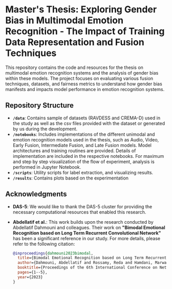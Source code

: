 # Master's Thesis: Exploring Gender Bias in Multimodal Emotion Recognition - The Impact of Training Data Representation and Fusion Techniques
This repository contains the code and resources for the thesis on multimodal emotion recognition systems and the analysis of gender bias within these models. The project focuses on evaluating various fusion techniques, datasets, and fairness metrics to understand how gender bias manifests and impacts model performance in emotion recognition systems.

## Repository Structure

- **`/data`**: Contains sample of datasets (RAVDESS and CREMA-D) used in the study as well as the csv files provided with the dataset or generated by us during the development.
- **`/notebooks`**: Includes implementations of the different unimodal and emotion recognition models used in the thesis, such as Audio, Video, Early Fusion, Intermediate Fusion, and Late Fusion models. Model architectures and training routines are provided. Details of implementation are included in the respective notebooks. For maximum and step by step visualization of the flow of experiment, analysis is performed in Jupyter Notebook.
- **`/scripts`**: Utility scripts for label extraction, and visualizing results.
- **`/results`**: Contains plots based on the experimentation

## Acknowledgments

- **DAS-5**: We would like to thank the DAS-5 cluster for providing the necessary computational resources that enabled this research.

- **Abdellatif et al.**: This work builds upon the research conducted by Abdellatif Dahmouni and colleagues. Their work on **"Bimodal Emotional Recognition based on Long Term Recurrent Convolutional Network"** has been a significant reference in our study. For more details, please refer to the following citation:
  
  ```bibtex
  @inproceedings{dahmouni2023bimodal,
    title={Bimodal Emotional Recognition based on Long Term Recurrent Convolutional Network},
    author={Dahmouni, Abdellatif and Rossamy, Reda and Hamdani, Marwane and Guelzim, Ibrahim and Ait Abdelouahad, Abdelkaher},
    booktitle={Proceedings of the 6th International Conference on Networking, Intelligent Systems \& Security},
    pages={1--5},
    year={2023}
  }